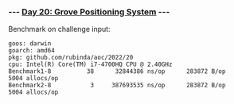 ### --- [Day 20: Grove Positioning System](https://adventofcode.com/2022/day/20) ---

Benchmark on challenge input:

```
goos: darwin
goarch: amd64
pkg: github.com/rubinda/aoc/2022/20
cpu: Intel(R) Core(TM) i7-4700HQ CPU @ 2.40GHz
Benchmark1-8   	      38	  32844386 ns/op	  283872 B/op	    5004 allocs/op
Benchmark2-8   	       3	 387693535 ns/op	  283872 B/op	    5004 allocs/op
```
